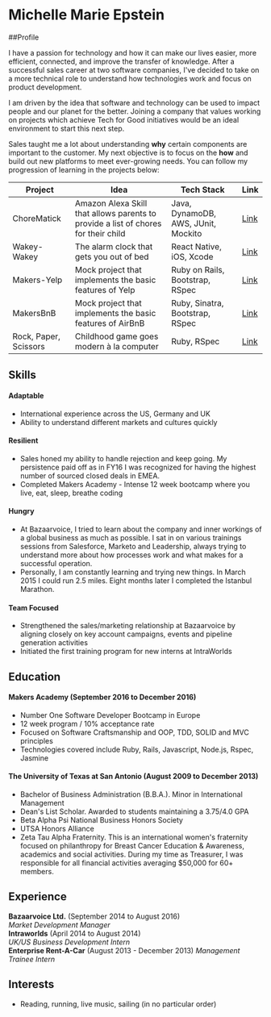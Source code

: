## <h1> Michelle Marie Epstein </h1>

##Profile

I have a passion for technology and how it can make our lives easier, more efficient, connected, and improve the transfer of knowledge. After a successful sales career at two software companies, I've decided to take on a more technical role to understand how technologies work and focus on product development. 

I am driven by the idea that software and technology can be used to impact people and our planet for the better. Joining a company that values working on projects which achieve Tech for Good initiatives would be an ideal environment to start this next step. 

Sales taught me a lot about understanding **why** certain components are important to the customer. My next objective is to focus on the **how** and build out new platforms to meet ever-growing needs. You can follow my progression of learning in the projects below:


|Project     | Idea                                                                                   | Tech Stack                           | Link                                                                        |
|-------     |-----                                                                                   |-----------                           |----                                                                         |
| ChoreMatick  |   Amazon Alexa Skill that allows parents to provide a list of chores for their child | Java, DynamoDB, AWS, JUnit, Mockito  |  [Link](https://github.com/ChoreMatick/ChoreMatick/tree/master/chorematick) |
| Wakey-Wakey  |  The alarm clock that gets you out of bed                                            | React Native, iOS, Xcode             |  [Link](https://github.com/meeshyep/Wakey-Wakey-)                           |    
| Makers-Yelp |  Mock project that implements the basic features of Yelp                              | Ruby on Rails, Bootstrap, RSpec      |  [Link](https://github.com/meeshyep/maker-yelp)                             |
| MakersBnB  | Mock project that implements the basic features of AirBnB                              | Ruby, Sinatra, Bootstrap, RSpec      |  [Link](https://github.com/meeshyep/makersbnb)                              |
| Rock, Paper, Scissors   | Childhood game goes modern à la computer                                  | Ruby, RSpec                          |  [Link](https://github.com/meeshyep/rps-challenge)                          |

## Skills

#### Adaptable

- International experience across the US, Germany and UK
- Ability to understand different markets and cultures quickly

#### Resilient   
- Sales honed my ability to handle rejection and keep going. My persistence paid off as in FY16 I was recognized for having the highest number of sourced closed deals in EMEA.
- Completed Makers Academy - Intense 12 week bootcamp where you live, eat, sleep, breathe coding

#### Hungry  
- At Bazaarvoice, I tried to learn about the company and inner workings of a global business as much as possible. I sat in on various trainings sessions from Salesforce, Marketo and Leadership, always trying to understand more about how processes work and what makes for a successful operation. 
- Personally, I am constantly learning and trying new things. In March 2015 I could run 2.5 miles. Eight months later I completed the Istanbul Marathon. 

#### Team Focused

- Strengthened the sales/marketing relationship at Bazaarvoice by aligning closely on key account campaigns, events and pipeline generation activities
- Initiated the first training program for new interns at IntraWorlds

## Education

#### Makers Academy (September 2016 to December 2016)

- Number One Software Developer Bootcamp in Europe
- 12 week program / 10% acceptance rate
- Focused on Software Craftsmanship and OOP, TDD, SOLID and MVC principles
- Technologies covered include Ruby, Rails, Javascript, Node.js, Rspec, Jasmine

#### The University of Texas at San Antonio (August 2009 to December 2013)

- Bachelor of Business Administration (B.B.A.). Minor in International Management
- Dean's List Scholar. Awarded to students maintaining a 3.75/4.0 GPA
- Beta Alpha Psi National Business Honors Society
- UTSA Honors Alliance
- Zeta Tau Alpha Fraternity. This is an international women's fraternity focused on philanthropy for Breast Cancer Education & Awareness, academics and social activities. During my time as Treasurer, I was responsible for all financial activities averaging $50,000 for 60+ members.

## Experience

**Bazaarvoice Ltd.** (September 2014 to August 2016)    
*Market Development Manager* <br>
**Intraworlds** (April 2014 to August 2014)   
*UK/US Business Development Intern* <br>
**Enterprise Rent-A-Car** (August 2013 - December 2013)
*Management Trainee Intern*

## Interests
- Reading, running, live music, sailing (in no particular order)
